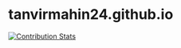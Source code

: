 # tanvirmahin24.github.io
[![Contribution Stats](https://github-contribution-stats.vercel.app/api/?username=TanvirMahin24)](https://github.com/LordDashMe/github-contribution-stats/)
